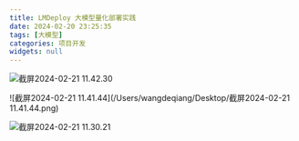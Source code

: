 ```yaml
---
title: LMDeploy 大模型量化部署实践
date: 2024-02-20 23:25:35
tags: [大模型]
categories: 项目开发
widgets: null
---
```


![截屏2024-02-21 11.42.30](https://oss.deqiang.wang/img/%E6%88%AA%E5%B1%8F2024-02-21%2011.42.30.png)



<!--more-->

![截屏2024-02-21 11.41.44](/Users/wangdeqiang/Desktop/截屏2024-02-21 11.41.44.png)

![截屏2024-02-21 11.30.21](https://oss.deqiang.wang/img/%E6%88%AA%E5%B1%8F2024-02-21%2011.40.50.png)

